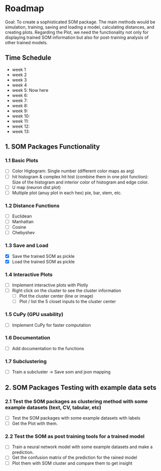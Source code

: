 # Roadmap
Goal: To create a sophisticated SOM package. 
The main methods would be simulation, training, saving and loading a model, calculating distances, and creating plots.
Regarding the Plot, we need the functionality not only for displaying trained SOM information but also for post-training analysis of other trained models.

## Time Schedule
- week 1
- week 2
- week 3
- week 4
- week 5: Now here
- week 6: 
- week 7: 
- week 8: 
- week 9: 
- week 10: 
- week 11: 
- week 12: 
- week 13:

## 1. SOM Packages Functionality

### 1.1 Basic Plots
- [ ] Color Higtogram: Single number (different color maps as arg)
- [ ] hit histogram & complex hit hist (combine them in one plot function): Size of the histogram and interior color of histogram and edge color.
- [ ] U map (neuron dist plot)
- [ ] Multiple plot (anuy plot in each hex) pie, bar, stem, etc.

### 1.2 Distance Functions
- [ ] Euclidean
- [ ] Manhattan
- [ ] Cosine
- [ ] Chebyshev

### 1.3 Save and Load
- [X] Save the trained SOM as pickle
- [X] Load the trained SOM as pickle

### 1.4 Interactive Plots
- [ ] Implement interactive plots with Plotly
- [ ] Right click on the cluster to see the cluster information
    - [ ] Plot the cluster center (line or image)
    - [ ] Plot / list the 5 closet inputs to the cluster center

### 1.5 CuPy (GPU usability)
- [ ] Implement CuPy for faster computation

### 1.6 Documentation
- [ ] Add documentation to the functions

### 1.7 Subclustering
- [ ] Train a subcluster -> Save som and json mapping


## 2. SOM Packages Testing with example data sets

### 2.1 Test the SOM packages as clustering method with some example datasets (text, CV, tabular, etc)
- [ ] Test the SOM packages with some example datasets with labels
- [ ] Get the Plot with them.

### 2.2 Test the SOM as post training tools for a trained model
- [ ] Train a neural network model with some example datasets and make a prediction.
- [ ] Get the confusion matrix of the prediction for the rained model
- [ ] Plot them with SOM cluster and compare them to get insight
